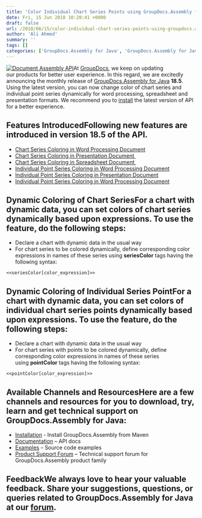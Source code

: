 ```yaml
---
title: 'Color Individual Chart Series Points using GroupDocs.Assembly for Java 18.5'
date: Fri, 15 Jun 2018 10:20:41 +0000
draft: false
url: /2018/06/15/color-individual-chart-series-points-using-groupdocs.assembly-for-java-18.5/
author: 'Ali Ahmed'
summary: ''
tags: []
categories: ['GroupDocs.Assembly for Java', 'GroupDocs.Assembly for Java Releases', 'GroupDocs.Assembly Product Family']
---
```


[![Document Assembly API](http://blog.groupdocs.com/wp-content/uploads/sites/4/2017/03/groupdocs-assembly-java-1.png)](https://www.groupdocs.com/products/assembly/java)At [GroupDocs](https://www.groupdocs.com/), we keep on updating our products for better user experience. In this regard, we are excitedly announcing the monthly release of [GroupDocs.Assembly for Java](https://products.groupdocs.com/assembly/java) **18.5**. Using the latest version, you can now change color of chart series and individual point series dynamically for word processing, spreadsheet and presentation formats. We recommend you to [install](https://artifact.groupdocs.com/webapp/#/artifacts/browse/tree/General/repo/com/groupdocs/groupdocs-assembly/maven-assembly.xml) the latest version of API for a better experience.

## Features IntroducedFollowing new features are introduced in version 18.5 of the API.

*   [Chart Series Coloring in Word Processing Document](https://docs.groupdocs.com/display/assemblyjava/Chart+Series+Coloring+in+Word+Processing+Document)
*   [Chart Series Coloring in Presentation Document ](https://docs.groupdocs.com/display/assemblyjava/Chart+Series+Coloring+in+Presentation+Document)
*   [Chart Series Coloring in Spreadsheet Document ](https://docs.groupdocs.com/display/assemblynet/Chart+Series+Coloring+in+Spreadsheet+Document)
*   [Individual Point Series Coloring in Word Processing Document](https://docs.groupdocs.com/display/assemblyjava/Individual+Series+Point+Coloring+in+Word+Processing+Document)
*   [Individual Point Series Coloring in Presentation Document](https://docs.groupdocs.com/display/assemblyjava/Individual+Series+Point+Coloring+in+Presentation+Document)
*   [Individual Point Series Coloring in Word Processing Document](https://docs.groupdocs.com/display/assemblyjava/Individual+Series+Point+Coloring+in+Spreadsheet+Document)

## Dynamic Coloring of Chart SeriesFor a chart with dynamic data, you can set colors of chart series dynamically based upon expressions. To use the feature, do the following steps:

*   Declare a chart with dynamic data in the usual way
*   For chart series to be colored dynamically, define corresponding color expressions in names of these series using **seriesColor** tags having the following syntax:

`<<seriesColor[color_expression]>>`

## Dynamic Coloring of Individual Series PointFor a chart with dynamic data, you can set colors of individual chart series points dynamically based upon expressions. To use the feature, do the following steps:

*   Declare a chart with dynamic data in the usual way
*   For chart series with points to be colored dynamically, define corresponding color expressions in names of these series using **pointColor** tags having the following syntax:

`<<pointColor[color_expression]>>`

## Available Channels and ResourcesHere are a few channels and resources for you to download, try, learn and get technical support on GroupDocs.Assembly for Java:

*   [Installation](https://artifact.groupdocs.com/webapp/#/artifacts/browse/tree/General/repo/com/groupdocs/groupdocs-assembly/maven-assembly.xml) - Install GroupDocs.Assembly from Maven
*   [Documentation](https://docs.groupdocs.com/display/assemblyjava/Getting+Started) – API docs
*   [Examples](https://github.com/groupdocs-assembly/GroupDocs.Assembly-for-Java) – Source code examples
*   [Product Support Forum](https://forum.groupdocs.com/c/assembly) – Technical support forum for GroupDocs.Assembly product family

## FeedbackWe always love to hear your valuable feedback. Share your suggestions, questions, or queries related to GroupDocs.Assembly for Java at our [forum](https://forum.groupdocs.com/c/assembly).




